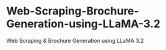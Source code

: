 # Web-Scraping-Brochure-Generation-using-LLaMA-3.2
Web Scraping &amp; Brochure Generation using LLaMA 3.2
